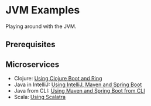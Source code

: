 # JVM Examples

Playing around with the JVM.

## Prerequisites


## Microservices

- Clojure: [Using Clojure Boot and Ring](microservices/using-clojure-boot-and-ring)
- Java in IntelliJ: [Using IntelliJ, Maven and Spring Boot](microservices/using-intellij-maven-and-spring-boot)
- Java from CLI: [Using Maven and Spring Boot from CLI](microservices/using-maven-and-spring-boot)
- Scala: [Using Scalatra](microservices/using-scalatra)
